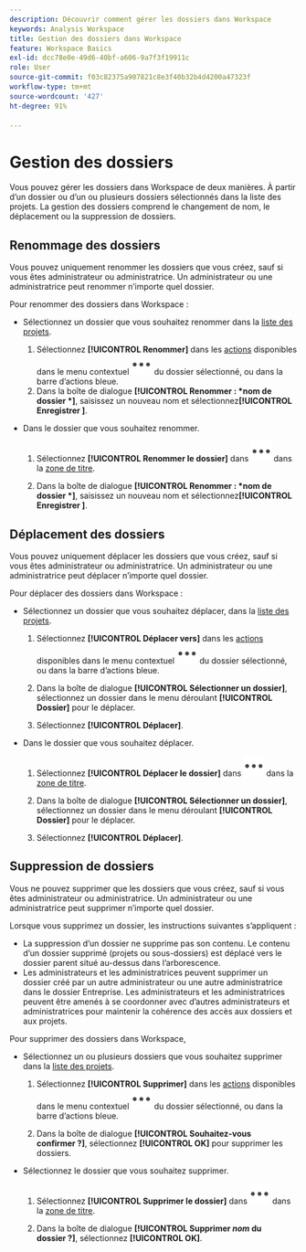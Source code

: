 ```yaml
---
description: Découvrir comment gérer les dossiers dans Workspace
keywords: Analysis Workspace
title: Gestion des dossiers dans Workspace
feature: Workspace Basics
exl-id: dcc78e0e-49d6-40bf-a606-9a7f3f19911c
role: User
source-git-commit: f03c82375a907821c8e3f40b32b4d4200a47323f
workflow-type: tm+mt
source-wordcount: '427'
ht-degree: 91%

---
```



# Gestion des dossiers

Vous pouvez gérer les dossiers dans Workspace de deux manières. À partir d’un dossier ou d’un ou plusieurs dossiers sélectionnés dans la liste des projets. La gestion des dossiers comprend le changement de nom, le déplacement ou la suppression de dossiers.

## Renommage des dossiers

Vous pouvez uniquement renommer les dossiers que vous créez, sauf si vous êtes administrateur ou administratrice. Un administrateur ou une administratrice peut renommer n’importe quel dossier.

Pour renommer des dossiers dans Workspace :

* Sélectionnez un dossier que vous souhaitez renommer dans la [liste des projets](/help/analysis-workspace/build-workspace-project/freeform-overview.md#project-list).

   1. Sélectionnez **[!UICONTROL Renommer]** dans les [actions](/help/analysis-workspace/build-workspace-project/freeform-overview.md#actions) disponibles dans le menu contextuel ![Plus](/help/assets/icons/More.svg) du dossier sélectionné, ou dans la barre d’actions bleue.
   1. Dans la boîte de dialogue **[!UICONTROL Renommer : *nom de dossier *]**, saisissez un nouveau nom et sélectionnez&#x200B;**[!UICONTROL Enregistrer &#x200B;]**.

* Dans le dossier que vous souhaitez renommer.

   1. Sélectionnez **[!UICONTROL Renommer le dossier]** dans ![Plus](/help/assets/icons/More.svg) dans la [zone de titre](/help/analysis-workspace/build-workspace-project/freeform-overview.md#title-area).

   1. Dans la boîte de dialogue **[!UICONTROL Renommer : *nom de dossier *]**, saisissez un nouveau nom et sélectionnez&#x200B;**[!UICONTROL Enregistrer &#x200B;]**.


## Déplacement des dossiers

Vous pouvez uniquement déplacer les dossiers que vous créez, sauf si vous êtes administrateur ou administratrice. Un administrateur ou une administratrice peut déplacer n’importe quel dossier.

Pour déplacer des dossiers dans Workspace :

* Sélectionnez un dossier que vous souhaitez déplacer, dans la [liste des projets](/help/analysis-workspace/build-workspace-project/freeform-overview.md#project-list).

   1. Sélectionnez **[!UICONTROL Déplacer vers]** dans les [actions](/help/analysis-workspace/build-workspace-project/freeform-overview.md#actions) disponibles dans le menu contextuel ![Plus](/help/assets/icons/More.svg) du dossier sélectionné, ou dans la barre d’actions bleue.
   1. Dans la boîte de dialogue **[!UICONTROL Sélectionner un dossier]**, sélectionnez un dossier dans le menu déroulant **[!UICONTROL Dossier]** pour le déplacer.

   1. Sélectionnez **[!UICONTROL Déplacer]**.

* Dans le dossier que vous souhaitez déplacer.

   1. Sélectionnez **[!UICONTROL Déplacer le dossier]** dans ![Plus](/help/assets/icons/More.svg) dans la [zone de titre](/help/analysis-workspace/build-workspace-project/freeform-overview.md#title-area).

   1. Dans la boîte de dialogue **[!UICONTROL Sélectionner un dossier]**, sélectionnez un dossier dans le menu déroulant **[!UICONTROL Dossier]** pour le déplacer.

   1. Sélectionnez **[!UICONTROL Déplacer]**.


## Suppression de dossiers

Vous ne pouvez supprimer que les dossiers que vous créez, sauf si vous êtes administrateur ou administratrice. Un administrateur ou une administratrice peut supprimer n’importe quel dossier.

Lorsque vous supprimez un dossier, les instructions suivantes s’appliquent :

* La suppression d’un dossier ne supprime pas son contenu. Le contenu d’un dossier supprimé (projets ou sous-dossiers) est déplacé vers le dossier parent situé au-dessus dans l’arborescence.
* Les administrateurs et les administratrices peuvent supprimer un dossier créé par un autre administrateur ou une autre administratrice dans le dossier Entreprise. Les administrateurs et les administratrices peuvent être amenés à se coordonner avec d’autres administrateurs et administratrices pour maintenir la cohérence des accès aux dossiers et aux projets.

Pour supprimer des dossiers dans Workspace,

* Sélectionnez un ou plusieurs dossiers que vous souhaitez supprimer dans la [liste des projets](/help/analysis-workspace/build-workspace-project/freeform-overview.md#project-list).

   1. Sélectionnez **[!UICONTROL Supprimer]** dans les [actions](/help/analysis-workspace/build-workspace-project/freeform-overview.md#actions) disponibles dans le menu contextuel ![Plus](/help/assets/icons/More.svg) du dossier sélectionné, ou dans la barre d’actions bleue.

   1. Dans la boîte de dialogue **[!UICONTROL Souhaitez-vous confirmer ?]**, sélectionnez **[!UICONTROL OK]** pour supprimer les dossiers.

* Sélectionnez le dossier que vous souhaitez supprimer.

   1. Sélectionnez **[!UICONTROL Supprimer le dossier]** dans ![Plus](/help/assets/icons/More.svg) dans la [zone de titre](/help/analysis-workspace/build-workspace-project/freeform-overview.md#title-area).

   1. Dans la boîte de dialogue **[!UICONTROL Supprimer *nom* du dossier ?]**, sélectionnez **[!UICONTROL OK]**.

